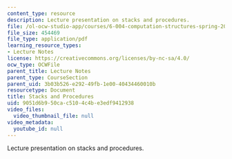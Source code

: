 ```yaml
---
content_type: resource
description: Lecture presentation on stacks and procedures.
file: /ol-ocw-studio-app/courses/6-004-computation-structures-spring-2009/9051d6b950cac5104c4be3edf9412938_MIT6_004s09_lec13.pdf
file_size: 454469
file_type: application/pdf
learning_resource_types:
- Lecture Notes
license: https://creativecommons.org/licenses/by-nc-sa/4.0/
ocw_type: OCWFile
parent_title: Lecture Notes
parent_type: CourseSection
parent_uid: 3b03b526-e292-49fb-1e00-40434460010b
resourcetype: Document
title: Stacks and Procedures
uid: 9051d6b9-50ca-c510-4c4b-e3edf9412938
video_files:
  video_thumbnail_file: null
video_metadata:
  youtube_id: null
---
```

Lecture presentation on stacks and procedures.
